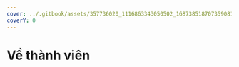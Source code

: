 ```yaml
---
cover: ../.gitbook/assets/357736020_1116863343050502_1687385187073590816_n.jpg
coverY: 0
---
```


# Về thành viên

